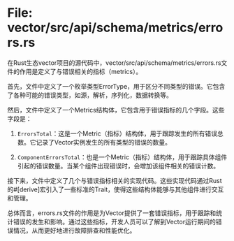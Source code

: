 # File: vector/src/api/schema/metrics/errors.rs

在Rust生态vector项目的源代码中，vector/src/api/schema/metrics/errors.rs文件的作用是定义了与错误相关的指标（metrics）。

首先，文件中定义了一个枚举类型ErrorType，用于区分不同类型的错误。它包含了各种可能的错误类型，如源，解析，序列化，数据转换等。

然后，文件中定义了一个Metrics结构体，它包含用于错误指标的几个字段。这些字段是：

1. `ErrorsTotal`：这是一个Metric（指标）结构体，用于跟踪发生的所有错误总数。它记录了Vector实例发生的所有类型的错误的数量。

2. `ComponentErrorsTotal`：也是一个Metric（指标）结构体，用于跟踪具体组件引起的错误数量。当某个组件出现错误时，会增加该组件相关的错误计数。

接下来，文件中定义了几个与错误指标相关的实现代码。这些实现代码通过Rust的#[derive]宏引入了一些标准的Trait，使得这些结构体能够与其他组件进行交互和管理。

总体而言，errors.rs文件的作用是为Vector提供了一套错误指标，用于跟踪和统计错误的发生和影响。通过这些指标，开发人员可以了解到Vector运行期间的错误情况，从而更好地进行故障排查和性能优化。

